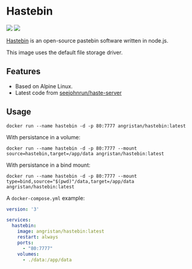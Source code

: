 # Hastebin

[![](https://images.microbadger.com/badges/version/angristan/hastebin.svg)](https://microbadger.com/images/angristan/hastebin) [![](https://images.microbadger.com/badges/image/angristan/hastebin.svg)](https://microbadger.com/images/angristan/hastebin)

[Hastebin](https://github.com/seejohnrun/haste-server) is an open-source pastebin software written in node.js.

This image uses the default file storage driver.

## Features
- Based on Alpine Linux.
- Latest code from [seejohnrun/haste-server](https://github.com/seejohnrun/haste-server)

## Usage

```docker
docker run --name hastebin -d -p 80:7777 angristan/hastebin:latest
```

With persistance in a volume:

```docker
docker run --name hastebin -d -p 80:7777 --mount source=hastebin,target=/app/data angristan/hastebin:latest
```

With persistance in a bind mount:

```docker
docker run --name hastebin -d -p 80:7777 --mount type=bind,source="$(pwd)"/data,target=/app/data angristan/hastebin:latest
```

A `docker-compose.yml` example:

```yml
version: '3'

services:
  hastebin:
    image: angristan/hastebin:latest
    restart: always
    ports:
      - "80:7777"
    volumes:
      - ./data:/app/data
```